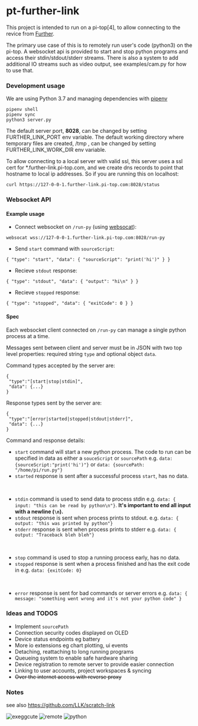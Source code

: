 # pt-further-link
This project is intended to run on a pi-top[4], to allow connecting to the
revice from [Further](https://further.pi-top.com).

The primary use case of this is to remotely run user's code (python3) on the
pi-top. A websocket api is provided to start and stop python programs and
access their stdin/stdout/stderr streams. There is also a system to add
additional IO streams such as video output, see examples/cam.py for how to use
that.

### Development usage
We are using Python 3.7 and managing dependencies with
[pipenv](https://github.com/pypa/pipenv)
```
pipenv shell
pipenv sync
python3 server.py
```

The default server port, __8028__, can be changed by setting FURTHER_LINK_PORT env variable.
The default working directory where temporary files are created, /tmp , can be changed by setting FURTHER_LINK_WORK_DIR env variable.

To allow connecting to a local server with valid ssl, this server uses a ssl
cert for *.further-link.pi-top.com, and we create dns records to point that
hostname to local ip addresses. So if you are running this on localhost:
```
curl https://127-0-0-1.further-link.pi-top.com:8028/status
```

### Websocket API
#### Example usage
- Connect websocket on `/run-py` (using [websocat](https://github.com/vi/websocat)):
```
websocat wss://127-0-0-1.further-link.pi-top.com:8028/run-py
```
- Send `start` command with `sourceScript`:
```
{ "type": "start", "data": { "sourceScript": "print('hi')" } }
```
- Recieve `stdout` response:
```
{ "type": "stdout", "data": { "output": "hi\n" } }
```
- Recieve `stopped` response:
```
{ "type": "stopped", "data": { "exitCode": 0 } }
```

#### Spec
Each websocket client connected on `/run-py` can manage a single python process
at a time.

Messages sent between client and server must be in JSON with two top level
properties: required string `type` and optional object `data`.

Command types accepted by the server are:
```
{
 "type":"[start|stop|stdin]",
 "data": {...}
}
```

Response types sent by the server are:
```
{
 "type":"[error|started|stopped|stdout|stderr]",
 "data": {...}
}
```

Command and response details:
- `start` command will start a new python process. The code to run can be specified in data as either a `souceScript` or `sourcePath` e.g.
`data: {sourceScript:"print('hi')"}` or `data: {sourcePath: "/home/pi/run.py"}`
- `started` response is sent after a successful process `start`, has no data.
<br>

- `stdin` command is used to send data to process stdin e.g. `data: { input: "this can be read by python\n"}`.
__It's important to end all input with a newline (`\n`).__
- `stdout` response is sent when process prints to stdout. e.g. `data: { output: "this was printed by python"}`
- `stderr` response is sent when process prints to stderr e.g. `data: { output: "Traceback bleh bleh"}`
<br>

- `stop` command is used to stop a running process early, has no data.
- `stopped` response is sent when a process finished and has the exit code in e.g. `data: {exitCode: 0}`
<br>

- `error` response is sent for bad commands or server errors e.g. `data: { message: "something went wrong and it's not your python code" }`

### Ideas and TODOS
- Implement `sourcePath`
- Connection security codes displayed on OLED
- Device status endpoints eg battery
- More io extensions eg chart plotting, ui events
- Detaching, reattaching to long running programs
- Queueing system to enable safe hardware sharing
- Device registration to remote server to provide easier connection
- Linking to user accounts, project workspaces & syncing
- ~~Over the internet access with reverse proxy~~

### Notes
see also https://github.com/LLK/scratch-link

![exeggcute](https://cdn.bulbagarden.net/upload/thumb/a/af/102Exeggcute.png/250px-102Exeggcute.png) ![remote](http://aux.iconspalace.com/uploads/1362096024564616892.png) ![python](https://i.pinimg.com/originals/c3/8a/8e/c38a8ed8ae5148e1441045fea19cfd20.png)
